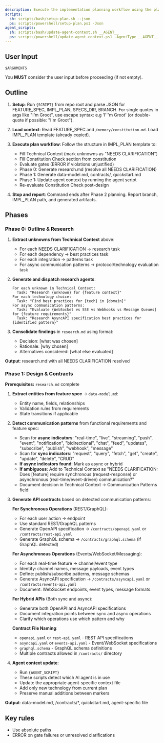 ```yaml
---
description: Execute the implementation planning workflow using the plan template to generate design artifacts.
scripts:
  sh: scripts/bash/setup-plan.sh --json
  ps: scripts/powershell/setup-plan.ps1 -Json
agent_scripts:
  sh: scripts/bash/update-agent-context.sh __AGENT__
  ps: scripts/powershell/update-agent-context.ps1 -AgentType __AGENT__
---
```


## User Input

```text
$ARGUMENTS
```

You **MUST** consider the user input before proceeding (if not empty).

## Outline

1. **Setup**: Run `{SCRIPT}` from repo root and parse JSON for FEATURE_SPEC, IMPL_PLAN, SPECS_DIR, BRANCH. For single quotes in args like "I'm Groot", use escape syntax: e.g 'I'\''m Groot' (or double-quote if possible: "I'm Groot").

2. **Load context**: Read FEATURE_SPEC and `/memory/constitution.md`. Load IMPL_PLAN template (already copied).

3. **Execute plan workflow**: Follow the structure in IMPL_PLAN template to:
   - Fill Technical Context (mark unknowns as "NEEDS CLARIFICATION")
   - Fill Constitution Check section from constitution
   - Evaluate gates (ERROR if violations unjustified)
   - Phase 0: Generate research.md (resolve all NEEDS CLARIFICATION)
   - Phase 1: Generate data-model.md, contracts/, quickstart.md
   - Phase 1: Update agent context by running the agent script
   - Re-evaluate Constitution Check post-design

4. **Stop and report**: Command ends after Phase 2 planning. Report branch, IMPL_PLAN path, and generated artifacts.

## Phases

### Phase 0: Outline & Research

1. **Extract unknowns from Technical Context** above:
   - For each NEEDS CLARIFICATION → research task
   - For each dependency → best practices task
   - For each integration → patterns task
   - For async communication patterns → protocol/technology evaluation task

2. **Generate and dispatch research agents**:
   ```
   For each unknown in Technical Context:
     Task: "Research {unknown} for {feature context}"
   For each technology choice:
     Task: "Find best practices for {tech} in {domain}"
   For async communication patterns:
     Task: "Evaluate {WebSocket vs SSE vs Webhooks vs Message Queues} for {feature requirements}"
     Task: "Research AsyncAPI specification best practices for {identified pattern}"
   ```

3. **Consolidate findings** in `research.md` using format:
   - Decision: [what was chosen]
   - Rationale: [why chosen]
   - Alternatives considered: [what else evaluated]

**Output**: research.md with all NEEDS CLARIFICATION resolved

### Phase 1: Design & Contracts

**Prerequisites:** `research.md` complete

1. **Extract entities from feature spec** → `data-model.md`:
   - Entity name, fields, relationships
   - Validation rules from requirements
   - State transitions if applicable

2. **Detect communication patterns** from functional requirements and feature spec:
   - Scan for **async indicators**: "real-time", "live", "streaming", "push", "event", "notification", "bidirectional", "chat", "feed", "updates", "subscribe", "publish", "webhook", "message"
   - Scan for **sync indicators**: "request", "query", "fetch", "get", "create", "update", "delete", "CRUD"
   - **If async indicators found**: Mark as async or hybrid
   - **If ambiguous**: Add to Technical Context as "NEEDS CLARIFICATION: Does [feature] require synchronous (request-response) or asynchronous (real-time/event-driven) communication?"
   - Document decision in Technical Context → Communication Patterns field

3. **Generate API contracts** based on detected communication patterns:

   **For Synchronous Operations** (REST/GraphQL):
   - For each user action → endpoint
   - Use standard REST/GraphQL patterns
   - Generate OpenAPI specification → `/contracts/openapi.yaml` or `/contracts/rest-api.yaml`
   - Generate GraphQL schema → `/contracts/graphql.schema` (if GraphQL detected)

   **For Asynchronous Operations** (Events/WebSocket/Messaging):
   - For each real-time feature → channel/event type
   - Identify: channel names, message payloads, event types
   - Define: publish/subscribe patterns, message schemas
   - Generate AsyncAPI specification → `/contracts/asyncapi.yaml` or `/contracts/events-api.yaml`
   - Document: WebSocket endpoints, event types, message formats

   **For Hybrid APIs** (Both sync and async):
   - Generate both OpenAPI and AsyncAPI specifications
   - Document integration points between sync and async operations
   - Clarify which operations use which pattern and why

   **Contract File Naming**:
   - `openapi.yaml` or `rest-api.yaml` - REST API specifications
   - `asyncapi.yaml` or `events-api.yaml` - Event/WebSocket specifications
   - `graphql.schema` - GraphQL schema definitions
   - Multiple contracts allowed in `/contracts/` directory

4. **Agent context update**:
   - Run `{AGENT_SCRIPT}`
   - These scripts detect which AI agent is in use
   - Update the appropriate agent-specific context file
   - Add only new technology from current plan
   - Preserve manual additions between markers

**Output**: data-model.md, /contracts/*, quickstart.md, agent-specific file

## Key rules

- Use absolute paths
- ERROR on gate failures or unresolved clarifications

